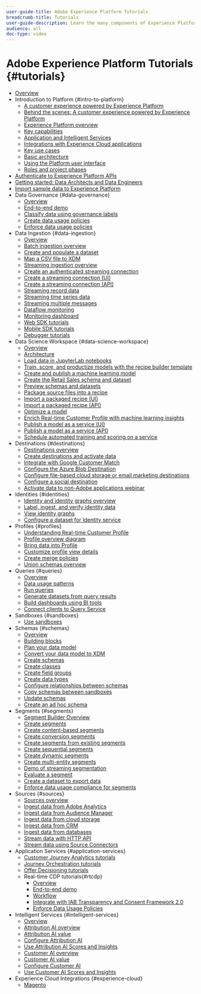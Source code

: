 ```yaml
---
user-guide-title: Adobe Experience Platform Tutorials
breadcrumb-title: Tutorials
user-guide-description: Learn the many components of Experience Platform.
audience: all
doc-type: video
---
```


# Adobe Experience Platform Tutorials {#tutorials}

+ [Overview](/help/platform/overview.md)
+ Introduction to Platform {#intro-to-platform}
  + [A customer experience powered by Experience Platform](/help/platform/intro-to-platform/a-customer-experience-powered-by-experience-platform.md)
  + [Behind the scenes: A customer experience powered by Experience Platform](/help/platform/intro-to-platform/behind-the-scenes-a-customer-experience-powered-by-experience-platform.md)
  + [Experience Platform overview](/help/platform/intro-to-platform/overview.md)
  + [Key capabilities](/help/platform/intro-to-platform/key-capabilities.md)
  + [Application and Intelligent Services](/help/platform/intro-to-platform/application-and-intelligent-services.md)
  + [Integrations with Experience Cloud applications](/help/platform/intro-to-platform/integrations-with-experience-cloud-applications.md)
  + [Key use cases](/help/platform/intro-to-platform/key-use-cases.md)
  + [Basic architecture](/help/platform/intro-to-platform/basic-architecture.md)
  + [Using the Platform user interface](/help/platform/intro-to-platform/interface-tour.md)
  + [Roles and project phases](/help/platform/intro-to-platform/roles-and-project-phases.md)
+ [Authenticate to Experience Platform APIs](/help/platform/authentication/platform-api-authentication.md)
+ [Getting started: Data Architects and Data Engineers](https://experienceleague.adobe.com/docs/platform-learn/getting-started-for-data-architects-and-data-engineers/overview.html)
+ [Import sample data to Experience Platform](/help/platform/data-generator/import-sample-data.md)
+ Data Governance {#data-governance}
  + [Overview](/help/platform/governance/understanding-data-governance.md)
  + [End-to-end demo](/help/platform/governance/introduction-to-data-governance.md)
  + [Classify data using governance labels](/help/platform/governance/classify-data-using-governance-labels.md)
  + [Create data usage policies](/help/platform/governance/create-data-usage-policies.md)
  + [Enforce data usage policies](/help/platform/governance/enforce-data-usage-policies.md)
+ Data Ingestion {#data-ingestion}
  + [Overview](/help/platform/data-ingestion/understanding-data-ingestion.md)
  + [Batch ingestion overview](/help/platform/data-ingestion/batch-ingestion-overview.md)
  + [Create and populate a dataset](/help/platform/data-ingestion/create-datasets-and-ingest-data.md)
  + [Map a CSV file to XDM](https://experienceleague.adobe.com/docs/experience-platform/ingestion/tutorials/map-a-csv-file.html)
  + [Streaming ingestion overview](/help/platform/data-ingestion/understanding-streaming-ingestion.md)
  + [Create an authenticated streaming connection](https://experienceleague.adobe.com/docs/experience-platform/ingestion/tutorials/create-authenticated-streaming-connection.html)
  + [Create a streaming connection (UI)](https://experienceleague.adobe.com/docs/experience-platform/ingestion/tutorials/create-streaming-connection-ui.html)
  + [Create a streaming connection (API)](https://experienceleague.adobe.com/docs/experience-platform/ingestion/tutorials/create-streaming-connection.html)
  + [Streaming record data](https://experienceleague.adobe.com/docs/experience-platform/ingestion/tutorials/streaming-record-data.html)
  + [Streaming time series data](https://experienceleague.adobe.com/docs/experience-platform/ingestion/tutorials/streaming-time-series-data.html)
  + [Streaming multiple messages](https://experienceleague.adobe.com/docs/experience-platform/ingestion/tutorials/streaming-multiple-messages.html)
  + [Dataflow monitoring](/help/platform/data-ingestion/data-monitoring.md)
  + [Monitoring dashboard](/help/platform/data-ingestion/monitoring-dashboard.md)
  + [Web SDK tutorials](https://experienceleague.adobe.com/docs/web-sdk-learn/tutorials/overview.html)
  + [Mobile SDK tutorials](https://experienceleague.adobe.com/docs/mobile-sdk-learn/tutorials/overview.html)
  + [Debugger tutorials](https://experienceleague.adobe.com/docs/debugger-learn/tutorials/overview.html)
+ Data Science Workspace {#data-science-workspace}
  + [Overview](/help/platform/data-science-workspace/understanding-data-science-workspace.md)
  + [Architecture](data-science-workspace/architecture-overview.md)
  + [Load data in JupyterLab notebooks](data-science-workspace/load-data-in-jupyterlab-notebooks.md)
  + [Train, score, and productize models with the recipe builder template](data-science-workspace/train-score-and-productize-models.md)
  + [Create and publish a machine learning model](https://experienceleague.adobe.com/docs/experience-platform/data-science-workspace/models-recipes/create-publish-model.html)
  + [Create the Retail Sales schema and dataset](https://experienceleague.adobe.com/docs/experience-platform/data-science-workspace/models-recipes/create-retails-sales-dataset.html)
  + [Preview schemas and datasets](https://experienceleague.adobe.com/docs/experience-platform/data-science-workspace/models-recipes/preview-schema-data.html)
  + [Package source files into a recipe](https://experienceleague.adobe.com/docs/experience-platform/data-science-workspace/models-recipes/package-source-files-recipe.html)
  + [Import a packaged recipe (UI)](https://experienceleague.adobe.com/docs/experience-platform/data-science-workspace/models-recipes/import-packaged-recipe-ui.html)
  + [Import a packaged recipe (API)](https://experienceleague.adobe.com/docs/experience-platform/data-science-workspace/models-recipes/import-packaged-recipe-api.html)
  + [Optimize a model](https://experienceleague.adobe.com/docs/experience-platform/data-science-workspace/models-recipes/optimize-model.html)
  + [Enrich Real-time Customer Profile with machine learning insights](https://experienceleague.adobe.com/docs/experience-platform/data-science-workspace/models-recipes/enrich-profile.html)
  + [Publish a model as a service (UI)](https://experienceleague.adobe.com/docs/experience-platform/data-science-workspace/models-recipes/publish-model-service-ui.html)
  + [Publish a model as a service (API)](https://experienceleague.adobe.com/docs/experience-platform/data-science-workspace/models-recipes/publish-model-service-api.html)
  + [Schedule automated training and scoring on a service](https://experienceleague.adobe.com/docs/experience-platform/data-science-workspace/models-recipes/schedule-models-ui.html)
+ Destinations {#destinations}
  + [Destinations overview](/help/platform/destinations/understanding-destinations.md)
  + [Create destinations and activate data](/help/platform/destinations/create-destinations-and-activate-data.md)
  + [Integrate with Google Customer Match](/help/platform/destinations/integrate-with-google-customer-match.md)
  + [Configure the Azure Blob Destination](destinations/configure-the-azure-blob-destination.md)
  + [Configure file-based cloud storage or email marketing destinations](/help/platform/destinations/configuring-file-based-cloud-storage-or-email-marketing-destinations.md)
  + [Configure a social destination](destinations/configure-a-social-destination.md)
  + [Activate data to non-Adobe applications webinar](/help/platform/destinations/activate-data-to-non-adobe-applications.md)
+ Identities {#identities}
  + [Identity and identity graphs overview](/help/platform/identities/understanding-identity-and-identity-graphs.md)
  + [Label, ingest, and verify identity data](/help/platform/identities/label-ingest-and-verify-identity-data.md)
  + [View identity graphs](/help/platform/identities/view-identity-graphs.md)
  + [Configure a dataset for Identity service](https://experienceleague.adobe.com/docs/experience-platform/profile/tutorials/dataset-configuration.html)
+ Profiles {#profiles}
  + [Understanding Real-time Customer Profile](/help/platform/profiles/understanding-the-real-time-customer-profile.md)
  + [Profile overview diagram](/help/platform/profiles/overview-diagram.md)
  + [Bring data into Profile](/help/platform/profiles/bring-data-into-the-real-time-customer-profile.md)
  + [Customize profile view details](https://experienceleague.adobe.com/docs/experience-platform/profile/ui/profile-customization.html)
  + [Create merge policies](/help/platform/profiles/create-merge-policies.md)
  + [Union schemas overview](/help/platform/profiles/union-schemas-overview.md)
+ Queries {#queries}
  + [Overview](/help/platform/queries/understanding-query-service.md)
  + [Data usage patterns](/help/platform/queries/understanding-data-usage-patterns-with-query-service.md)
  + [Run queries](/help/platform/queries/run-queries.md)
  + [Generate datasets from query results](https://experienceleague.adobe.com/docs/experience-platform/query/ui/create-datasets.html)
  + [Build dashboards using BI tools](/help/platform/queries/understanding-the-value-of-dashboards-built-with-query-service.md)
  + [Connect clients to Query Service](https://experienceleague.adobe.com/docs/experience-platform/query/clients/overview.html)
+ Sandboxes {#sandboxes}
  + [Use sandboxes](/help/platform/sandboxes/use-sandboxes.md)
+ Schemas {#schemas}
  + [Overview](/help/platform/schemas/schemas-and-experience-data-model.md)
  + [Building blocks](/help/platform/schemas/schema-building-blocks.md)
  + [Plan your data model](/help/platform/schemas/plan-your-data-model.md)
  + [Convert your data model to XDM](/help/platform/schemas/convert-your-data-model-to-xdm.md)
  + [Create schemas](/help/platform/schemas/create-schemas.md)
  + [Create classes](/help/platform/schemas/create-classes.md)
  + [Create field groups](/help/platform/schemas/create-schema-field-groups.md)
  + [Create data types](/help/platform/schemas/create-data-types.md)
  + [Configure relationships between schemas](/help/platform/schemas/configure-relationships-between-schemas.md)
  + [Copy schemas between sandboxes](/help/platform/schemas/copy-schemas-between-sandboxes.md)
  + [Update schemas](/help/platform/schemas/update-schemas.md)
  + [Create an ad hoc schema](https://experienceleague.adobe.com/docs/experience-platform/xdm/tutorials/ad-hoc.html)
+ Segments {#segments}
  + [Segment Builder Overview](/help/platform/segments/segment-builder-overview.md)
  + [Create segments](/help/platform/segments/create-segments.md)
  + [Create content-based segments](/help/platform/segments/create-content-based-segments.md)
  + [Create conversion segments](/help/platform/segments/create-conversion-segments.md)
  + [Create segments from existing segments](/help/platform/segments/create-segments-from-existing-segments.md)
  + [Create sequential segments](/help/platform/segments/create-sequential-segments.md)
  + [Create dynamic segments](/help/platform/segments/create-dynamic-segments.md)
  + [Create multi-entity segments](/help/platform/segments/create-multi-entity-segments.md)
  + [Demo of streaming segmentation](/help/platform/segments/streaming-segmentation-demo.md)
  + [Evaluate a segment](https://experienceleague.adobe.com/docs/experience-platform/segmentation/tutorials/evaluate-a-segment.html)
  + [Create a dataset to export data](https://experienceleague.adobe.com/docs/experience-platform/segmentation/tutorials/create-dataset-export-segment.html)
  + [Enforce data usage compliance for segments](https://experienceleague.adobe.com/docs/experience-platform/segmentation/tutorials/governance.html)
+ Sources {#sources}  
  + [Sources overview](/help/platform/sources/overview.md)
  + [Ingest data from Adobe Analytics](/help/platform/sources/ingest-data-from-adobe-analytics.md)
  + [Ingest data from Audience Manager](/help/platform/sources/ingest-data-from-aam.md)
  + [Ingest data from cloud storage](/help/platform/sources/ingest-data-from-cloud-storage.md)
  + [Ingest data from CRM](/help/platform/sources/ingest-data-from-crm.md)
  + [Ingest data from databases](/help/platform/sources/ingest-data-from-databases.md)
  + [Stream data with HTTP API](/help/platform/sources/streaming-ingestion-http-api.md)
  + [Stream data using Source Connectors](/help/platform/sources/streaming-ingestion-source-connector.md)
+ Application Services {#application-services}
  + [Customer Journey Analytics tutorials](https://experienceleague.adobe.com/docs/customer-journey-analytics-learn/tutorials/overview.html)
  + [Journey Orchestration tutorials](https://experienceleague.adobe.com/docs/journey-orchestration-learn/tutorials/overview.html)
  + [Offer Decisioning tutorials](https://experienceleague.adobe.com/docs/offer-decisioning-learn/tutorials/overview.html)
  + Real-time CDP tutorials{#rtcdp}
    + [Overview](/help/platform/rtcdp/understanding-the-real-time-customer-data-platform.md)
    + [End-to-end demo](/help/platform/rtcdp/demo.md)
    + [Workflow](/help/platform/rtcdp/understanding-the-real-time-customer-data-platform-user-interface.md)
    + [Integrate with IAB Transparency and Consent Framework 2.0](/help/platform/rtcdp/integrate-with-iab-transparency-and-consent-framework-2.md)
    + [Enforce Data Usage Policies](https://experienceleague.adobe.com/docs/platform-learn/tutorials/data-governance/enforce-data-usage-policies.html)
+ Intelligent Services {#intelligent-services}
  + [Overview](/help/platform/intelligent-services/introduction-to-intelligent-services.md)
  + [Attribution AI overview](/help/platform/intelligent-services/introduction-to-attribution-ai.md)
  + [Attribution AI value](/help/platform/intelligent-services/business-value-of-attribution-ai.md)
  + [Configure Attribution AI](/help/platform/intelligent-services/configure-attribution-ai.md)
  + [Use Attribution AI Scores and Insights](/help/platform/intelligent-services/use-attribution-ai-scores-and-insights.md)
  + [Customer AI overview](/help/platform/intelligent-services/introduction-to-customer-ai.md)
  + [Customer AI value](/help/platform/intelligent-services/business-value-of-customer-ai.md)
  + [Configure Customer AI](/help/platform/intelligent-services/configure-customer-ai.md)
  + [Use Customer AI Scores and Insights](/help/platform/intelligent-services/use-customer-ai-scores-and-insights.md)
+ Experience Cloud Integrations {#experience-cloud}
  + [Magento](/help/platform/experience-cloud/business-value-of-platform-and-magento.md)
